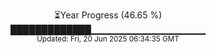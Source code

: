 <p align="center">
⏳Year Progress (46.65 %) <br>
█████████████▁▁▁▁▁▁▁▁▁▁▁▁▁▁▁▁▁ <br>
<sub>Updated: Fri, 20 Jun 2025 06:34:35 GMT</sub>
</p>

